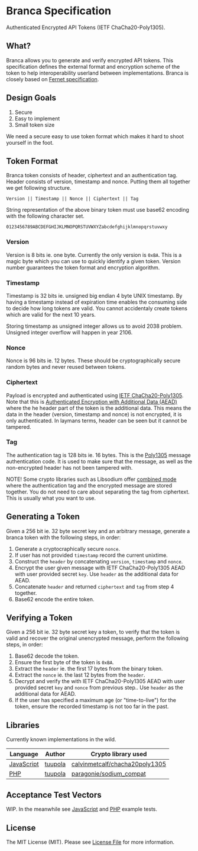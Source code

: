 # Branca Specification

Authenticated Encrypted API Tokens (IETF ChaCha20-Poly1305).

## What?

Branca allows you to generate and verify encrypted API tokens.
This specification defines the external format and encryption scheme of the
token to help interoperability userland between implementations. Branca is closely
based on [Fernet specification](https://github.com/fernet/spec/blob/master/Spec.md).

## Design Goals

1. Secure
2. Easy to implement
3. Small token size

We need a secure easy to use token format which makes it hard to
shoot yourself in the foot.

## Token Format

Branca token consists of header, ciphertext and an authentication tag. Header
consists of version, timestamp and nonce. Putting them all together we get
following structure.

```
Version || Timestamp || Nonce || Ciphertext || Tag
```

String representation of the above binary token must use base62 encoding with
the following character set.


```
0123456789ABCDEFGHIJKLMNOPQRSTUVWXYZabcdefghijklmnopqrstuvwxy
```

### Version

Version is 8 bits ie. one byte. Currently the only version is `0xBA`. This is a
magic byte which you can use to quickly identify a given token. Version number
guarantees the token format and encryption algorithm.

### Timestamp

Timestamp is 32 bits ie. unsigned big endian 4 byte UNIX timestamp. By having a
timestamp instead of expiration time enables the consuming side to decide how
long tokens are valid. You cannot accidentaly create tokens which are valid for
the next 10 years.

Storing timestamp as unsigned integer allows us to avoid 2038 problem. Unsigned
integer overflow will happen in year 2106.

### Nonce

Nonce is 96 bits ie. 12 bytes. These should be cryptographically secure random
bytes and never reused between tokens.

### Ciphertext

Payload is encrypted and authenticated using [IETF ChaCha20-Poly1305](https://tools.ietf.org/html/rfc7539).
Note that this is [Authenticated Encryption with Additional Data (AEAD)](https://tools.ietf.org/html/rfc7539#section-2.8) where the
he header part of the token is the additional data. This means the data in the
header (version, timestamp and nonce) is not encrypted, it is only
authenticated. In laymans terms, header can be seen but it cannot be tampered.

### Tag

The authentication tag is 128 bits ie. 16 bytes. This is the
[Poly1305](https://en.wikipedia.org/wiki/Poly1305) message authentication
code. It is used to make sure that the message, as well as the
non-encrypted header has not been tampered with.

NOTE! Some crypto libraries such as Libsodium offer [combined mode](https://download.libsodium.org/doc/secret-key_cryptography/ietf_chacha20-poly1305_construction.html) where the authentication tag and the encrypted message are
stored together. You do not need to care about separating the tag from ciphertext.
This is usually what you want to use.

## Generating a Token

Given a 256 bit ie. 32  byte secret key and an arbitrary message, generate a branca token with the following steps, in order:

1. Generate a cryptocraphically secure `nonce`.
2. If user has not provided `timestamp` record the current unixtime.
3. Construct the `header` by concatenating `version`, `timestamp` and `nonce`.
4. Encrypt the user given message with IETF ChaCha20-Poly1305 AEAD with user
   provided secret `key`. Use `header` as the additional data for AEAD.
5. Concatenate `header` and returned `ciphertext` and `tag` from step 4 together.
6. Base62 encode the entire token.

## Verifying a Token

Given a 256 bit ie. 32  byte secret key a token, to verify that the token is valid and recover the original unencrypted message, perform the following steps, in order:

1. Base62 decode the token.
2. Ensure the first byte of the token is `0xBA`.
3. Extract the `header` ie. the first 17 bytes from the binary token.
4. Extract the `nonce` ie. the last 12 bytes from the `header`.
5. Decrypt and verify the with IETF ChaCha20-Poly1305 AEAD with user
   provided secret `key` and `nonce` from previous step.. Use `header` as the additional data for AEAD.
6. If the user has specified a maximum age (or "time-to-live") for the token, ensure the recorded timestamp is not too far in the past.

## Libraries

Currently known implementations in the wild.

| Language | Author | Crypto library used |
| -------- | ------ | -------------- |
| [JavaScript](https://github.com/tuupola/branca-js) | [tuupola](https://github.com/tuupola) | [calvinmetcalf/chacha20poly1305](https://github.com/calvinmetcalf/chacha20poly1305)|
| [PHP](https://github.com/tuupola/branca-php) | [tuupola](https://github.com/tuupola) | [paragonie/sodium_compat](https://github.com/paragonie/sodium_compat) |

## Acceptance Test Vectors

WIP. In the meanwhile see [JavaScript](https://github.com/tuupola/branca-js/blob/master/test.js) and [PHP](https://github.com/tuupola/branca-php/blob/master/tests/BrancaTest.php) example tests.

## License

The MIT License (MIT). Please see [License File](LICENSE.md) for more information.